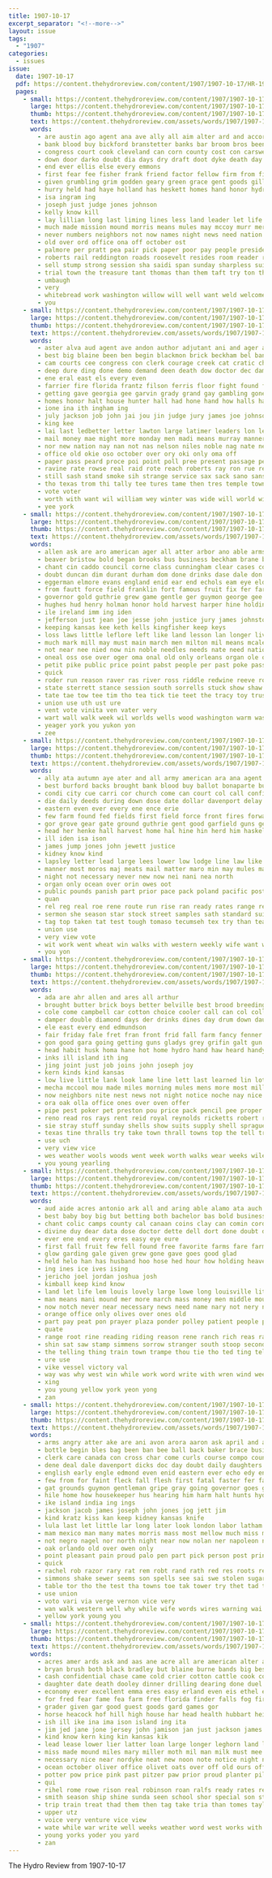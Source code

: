 ```yaml
---
title: 1907-10-17
excerpt_separator: "<!--more-->"
layout: issue
tags:
  - "1907"
categories:
  - issues
issue:
  date: 1907-10-17
  pdf: https://content.thehydroreview.com/content/1907/1907-10-17/HR-1907-10-17.pdf
  pages:
    - small: https://content.thehydroreview.com/content/1907/1907-10-17/small/HR-1907-10-17-01.jpg
      large: https://content.thehydroreview.com/content/1907/1907-10-17/large/HR-1907-10-17-01.jpg
      thumb: https://content.thehydroreview.com/content/1907/1907-10-17/thumbnails/HR-1907-10-17-01.jpg
      text: https://content.thehydroreview.com/assets/words/1907/1907-10-17/HR-1907-10-17-01.txt
      words:
        - are austin ago agent ana ave ally all aim alter ard and accord ask alway
        - bank blood buy bickford branstetter banks bar broom bros been butter ballinger baby barn bill bis bailey bitterly bonds brought business boots blew but best baker
        - congress court cook cleveland can corn county cost con carswell choice caddo carrier cock coates chair contin common cash cream call car
        - down door darko doubt dia days dry draft doot dyke death day director
        - end ever ellis else every emmons
        - first fear fee fisher frank friend factor fellow firm from fight forward few farmer fall forget full free fine found for
        - given grumbling grim godden geary green grace gent goods gillette gai
        - hurry held had haye holland has heskett homes hand honor hydro hin house hands hair harness homestead him hell hold
        - isa ingram ing
        - joseph just judge jones johnson
        - kelly know kill
        - lay lillian long last liming lines less land leader let life lyman left longer livesay like little
        - much made mission mound morris means mules may mccoy murr mer mond mason money most mule many man
        - never numbers neighbors not now names night news need nation
        - old over ord office ona off october ost
        - palmore per pratt pea pair pick paper poor pay people president past panama perry pies policy
        - roberts rail reddington roads roosevelt resides room reader ree randall race register
        - sell stump strong session sha saidi span sunday sharpless suit sickles stick selling shelton stall strain sue sales subject star saturday state scott self send set speech street store supply
        - trial town the treasure tant thomas than them taft try ton thu take tone taken
        - umbaugh
        - very
        - whitebread work washington willow will well want weld welcome wear weeks went with was west western wall wears winter william
        - you
    - small: https://content.thehydroreview.com/content/1907/1907-10-17/small/HR-1907-10-17-02.jpg
      large: https://content.thehydroreview.com/content/1907/1907-10-17/large/HR-1907-10-17-02.jpg
      thumb: https://content.thehydroreview.com/content/1907/1907-10-17/thumbnails/HR-1907-10-17-02.jpg
      text: https://content.thehydroreview.com/assets/words/1907/1907-10-17/HR-1907-10-17-02.txt
      words:
        - aster alva aud agent ave andon author adjutant ani and ager arthur adair ana anes ane ater ask atter all are ali aro
        - best big blaine been ben begin blackmon brick beckham bel bani belle ball but bis bas burt blown blow board boo bers boards beaver books born beri brannon baby business brown bank black bring both book brought bryan
        - cam courts cee congress con clerk courage creek cat cratic che come choo comanche court character cottingham count call clinton chas company canada came carter contes caddo craig cannon cleveland child city china county charles chance check cost cima cotton cates cunningham counsel common can cast cata chere
        - deep dure ding done demo demand deen death dow doctor dec damus duty dings dar deputy delay during darling day door daughter days date
        - ene eral east els every even
        - farrier fire florida frantz filson ferris floor fight found flore fie fair fons fil fare few from former force for fort fear frank fry fill field friends fulton fudge first free forward fly
        - getting gave georgia gee garvin grady grand gay gambling gone grow ground governor governo gere guard guthrie gent general gov given goods
        - homes honor halt house hunter hall had hone hand how halls hanna helo hurt has hugh hae hughes him hands homa hope health home haskell high hopes hun
        - ione ina ith ingham ing
        - july jackson job john jai jou jin judge jury james joe johnson jefferson
        - king kee
        - lai last ledbetter letter lawton large latimer leaders lon lead law long lan liming ling lincoln lalor laws left lat lively lees late lae little
        - mail money mae might more monday men madi means murray manner mals much mexico many mil matter morning market man maue manche mote made mon mill mal may midway mark members mix mond mcintosh must murphy minn
        - nor new nation nay nan not nas nelson niles noble nag nate necessary nied nen
        - office old okie oso october over ory oki only oma off
        - paper pass peard proce poi point poll pree present passage pear pada park pow pittsburg poss persons per place points parker president private plan
        - ravine rate rowse real raid rote reach roberts ray ron rue reno robbers roosevelt rogers read raymond risk ree riese ready rule
        - still sash stand smoke sih strange service sax sack sano sans stage seems sult sion sum scott sun ser sible soon strong seme small such son shown shall safe sinning show south slight session send sides states state sequoyah set sheets
        - tho texas trom thi tally tee tures tame then tres temple towns toe tittle town ted thurs take thing throw tor turns the teat them tham tri tail terri tew trial than teague
        - vote voter
        - worth with want wil william wey winter was wide will world willing weeks work wan way well while western walter water week washington wagoner
        - yee york
    - small: https://content.thehydroreview.com/content/1907/1907-10-17/small/HR-1907-10-17-03.jpg
      large: https://content.thehydroreview.com/content/1907/1907-10-17/large/HR-1907-10-17-03.jpg
      thumb: https://content.thehydroreview.com/content/1907/1907-10-17/thumbnails/HR-1907-10-17-03.jpg
      text: https://content.thehydroreview.com/assets/words/1907/1907-10-17/HR-1907-10-17-03.txt
      words:
        - allen ask are aro american ager all atter arbor ano able armstrong alt alana arent ave abbott ald america arkansas ago aday aline and antler aud
        - beaver bristow bold began brooks bus business beckham brane better blind bigger bet born baldwin belong blue burdon boyles bev brings buy boys busi bas banks been burwell bowdre but back bee beg briggs barges bench ber bay brought body benjamine below begin barrett best both bryan blessing biair boswell blaine bar billups board brooke big
        - chant cin caddo council corne class cunningham clear cases conte carly come conn chong canidate city chappell creek custer company catton congress creel cast copa civil comanche courage chastain chief clarence cock corner change cotton certain count county chero car cold con can cobb craig curd case coo cleve casteel carry corn court cleveland cause
        - doubt duncan dim durant durham dom done drinks dase dale don ded date during dewey dice down dix day davis
        - eggerman elmore evans england enid ear end echols eam eye eld ever every edmond ean even elk etter easy edge
        - from fautt force field franklin fort famous fruit fix fer farmer fill fever fork farms farm foot fisher foo fines frank for few first far fire frantz fair fury
        - governor gold guthrie grew game gentle ger guymon george gee ground gar good gage going grain gov goes gillette grow grant given greer garvin getting gambler gas grieve graham goulding grand gave gun grady golly garfield grown
        - hughes hud henry holman honor hold harvest harper hine holding hie had hor health hastings hen hem haven heritage home harris hall hitchcock hendrickson house him hint hand harvey homer head heard hess her hobart hons has held haskell
        - ile ireland imm ing iden
        - jefferson just jean joe jesse john justice jury james johnston jay jocelyn jackson johnson jud jones judge
        - keeping kansas kee keth kells kingfisher keep keys
        - loss laws little leflore left like land lesson lan longer liverpool lit less lower law lighter losing lay live lawrence lant lead last lose lee landing long line lawton lines lagan landrum lincoln lot list liberty leo let libel
        - much mark mill may must main march men milton mil means mcalester mills mean mar moore more mcbride matters mur members made mand miles majors might many madill milk melle mas malt marten money mcclain mellette man mars most mer musko
        - not near nee nied now nin noble needles needs nate need nation northern new nations norville news ney north name
        - oneal oss ose over oger oma onal old only orleans organ ole owns office okfuskee oli orders orcutt
        - petit pike public price point pabst people per past poke pass parker pipe press persons plain president part pablo pon phy power perfect paschal prairie policy porter place payn present pryor peal priser par push pay person plan
        - quick
        - roder run reason raver ras river ross riddle redwine reeve roy rife rather royal reo rogers rainey rom rus ryans roby reso russell red rest robbers robert reach reg ryan reno roddie
        - state sterrett stance session south sorrells stuck show shaw suite swengel signs seek spiro sin spring straight see shall stand soon shearer service seen short sale sper sat settle stage stewart shawnee states said summ stafford seven stay special ser set stone stuff sherman sequoyah street stock sell season shave stephens southern sen soldan stanford stocks such shows smith stairs sum
        - tate tae tow tee tim tho tea tick tie teet the tracy toy trust tant tandy tabor thomas then than tale telling till thore tak them tan trom thi turns texas thie ted tees take tha trail taylor
        - union use uth ust ure
        - vent vote vinita ven vater very
        - wart wall walk week wil worlds wells wood washington warm washita wee went williams wynne wife won wilson why watch way wagoner woods world wire well words western was west with work wagon will wise wheat whitehurst water
        - yeager york you yukon yon
        - zee
    - small: https://content.thehydroreview.com/content/1907/1907-10-17/small/HR-1907-10-17-04.jpg
      large: https://content.thehydroreview.com/content/1907/1907-10-17/large/HR-1907-10-17-04.jpg
      thumb: https://content.thehydroreview.com/content/1907/1907-10-17/thumbnails/HR-1907-10-17-04.jpg
      text: https://content.thehydroreview.com/assets/words/1907/1907-10-17/HR-1907-10-17-04.txt
      words:
        - ally ata autumn aye ater and all army american ara ana agent ago are
        - best burford backs brought bank blood buy ballot bonaparte bus beno bro back business been bonnett but blackmon batter bond box bet
        - condi city cue carri cor church come can court col call confidential chief case county coast con cromwell credit camp clerk counts cant cashier cream china clover crimes
        - die daily deeds during down dose date dollar davenport delay desire day does
        - eastern even ever every ene ence erie
        - few farm found fed fields first field force front fires forward far fair farmer forts from forest for funston
        - gor grove gear gate ground guthrie gent good garfield guns general getting gun gen
        - head her henke hall harvest home hal hine hin herd him haskell hud hydro how had homa habit has handle heal horse
        - ill iden isa ison
        - james jump jones john jewett justice
        - kidney know kind
        - lapsley letter lead large lees lower low lodge line law like leader lease larger less little loan late life locust last live loss land
        - manner most moros maj meats mail matter maro min may mules manly man male men mans much mon mule many mcnally mean morning must money miller more
        - night not necessary never new now nei nani nea north
        - organ only ocean over orin owes oot
        - public pounds panish part prior pace pack poland pacific post past people pine pay price piece prey pleasure promise per president
        - quan
        - rel reg real roe rene route run rise ran ready rates range reno roosevelt revie randlett ret ron
        - sermon she season star stock street samples sath standard suit sell sule states strain say see saturday square shell save seven school sunday shill second still staples sick soll state stave soy sale sumption
        - tag top taken tat test tough tomaso tecumseh tex try than teat times trail too the ting turn tacoma then them
        - union use
        - very view vote
        - wit work went wheat win walks with western weekly wife want world why was worth will walles worlds wilson wish well washington willer words weil
        - you yon
    - small: https://content.thehydroreview.com/content/1907/1907-10-17/small/HR-1907-10-17-05.jpg
      large: https://content.thehydroreview.com/content/1907/1907-10-17/large/HR-1907-10-17-05.jpg
      thumb: https://content.thehydroreview.com/content/1907/1907-10-17/thumbnails/HR-1907-10-17-05.jpg
      text: https://content.thehydroreview.com/assets/words/1907/1907-10-17/HR-1907-10-17-05.txt
      words:
        - ada are ahr allen and ares all arthur
        - brought butter brick boys better belville best brood breeding bunts broom baby been bridgeport bailey but bee bond buss big bros books buy bridge bal bunting buns bang bar
        - cole come campbell car cotton choice cooler call can col collins candies city china crawford comte cream coa corn cousin
        - damper double diamond days der drinks dines day drum down daughter delay dan dress dia
        - ele east every end edmundson
        - fair friday fale fret fran front frid fall farm fancy fenner few full fruits fix fine from fife fore for fred farmer fresh
        - gon good gara going getting guns gladys grey grifin galt gun
        - head habit husk homa hane hot home hydro hand haw heard handy hatfield has henke house hard
        - inks ill island ith ing
        - jing joint just job joins john joseph joy
        - kern kinds kind kansas
        - low live little lank look lame line lett last learned lin lot lant liming lias left lio light
        - mecha mccool mou made miles morning mules mens more most miller money market mond main men mort mon mee matter mule mares miss many mere monday mateo
        - now neighbors nite nest news not night notice noche nay nice nor non nin new
        - ora oak olla office ones over oven offer
        - pipe pest poker pet preston pou price pack pencil pee proper pat poland part pale public pleasant paes per
        - reno read ros rays rent reid royal reynolds ricketts robert ready rick renee route rock reach
        - sie stray stuff sunday shells show suits supply shell sprague stockton stock stand sights standard snapp season street short south shoe spiker sam sheller sup stove sell stone serre sale she steel sims strong state shape suit school seed stoves sees see slates silver sea ship side
        - texas tine thralls try take town thrall towns top the tell trip tate thie than train trust them tite trom theron taken tew
        - use uch
        - very view vice
        - wes weather wools woods went week worth walks wear weeks wile wish west will win want wee with work welt was whatton wilson wold wife wheat weak
        - you young yearling
    - small: https://content.thehydroreview.com/content/1907/1907-10-17/small/HR-1907-10-17-06.jpg
      large: https://content.thehydroreview.com/content/1907/1907-10-17/large/HR-1907-10-17-06.jpg
      thumb: https://content.thehydroreview.com/content/1907/1907-10-17/thumbnails/HR-1907-10-17-06.jpg
      text: https://content.thehydroreview.com/assets/words/1907/1907-10-17/HR-1907-10-17-06.txt
      words:
        - aud aide acres antonio ark all and aring able alamo ata auch aman ake ade arab ater agent aid area age are ave acre
        - best baby boy big but betting both bachelor bas bold business books boat bush boo breeding bis blood brand been back booth bee better bet beter
        - chant colic camps county cal canaan coins clay can comin cording chas cape cases cart city cad cause call cen close cave cree come car chandler came colebrook cant chih conques craze cops comment chila compo
        - divine duy dear data dose doctor dette dell dort done doubt day down dot doc divinity deuter david does dea die dinner days
        - ever ene end every eres easy eye eure
        - first fall fruit few fell found free favorite farms fare farmer fie face from furnish fame fetter full flowers fear for forth far fed
        - glow garding gale given grew gone gave goes good glad
        - held helo han has husband hoo hose hed hour how holding heaven hay half hore husbands had homes her home hane halle horseman
        - ing ines ice ives ising
        - jericho joel jordan joshua josh
        - kimball keep kind know
        - land let life lem louis lovely large lowe long louisville little look letter lesson laundry like limestone
        - man means mani mound mer more march mass money men middle mountain may many merchant meth med main music mar meal much market
        - now notch never near necessary news need name nary not nery nurse new nota ning
        - orange office only olives over ones old
        - part pay peat pon prayer plaza ponder polley patient people per proper plain pow public person pas paper payer plant press pro points plan pos
        - quate
        - range root rine reading riding reason rene ranch rich reas rachel race read rising ret rice real ree rat remus
        - shin sat saw stamp simmens sorrow stranger south stoop second sam six seen san spade sitton stary stands seeds send strange said simmons summer sites soo sie snow snare service still sunday southern say such selah sho spring sick school shown small steady she sides sil ser see
        - the telling thing train town trampe thou tie tho ted ting tell turn times thi texas too try tobacco tee tad treasure than then tes them
        - ure use
        - vike vessel victory val
        - way was why west win while work word write with wren wind weeks warning wife water won wil war walls world worth wal weather wing waste want will wallet wild well
        - xing
        - you young yellow york yeon yong
        - zan
    - small: https://content.thehydroreview.com/content/1907/1907-10-17/small/HR-1907-10-17-07.jpg
      large: https://content.thehydroreview.com/content/1907/1907-10-17/large/HR-1907-10-17-07.jpg
      thumb: https://content.thehydroreview.com/content/1907/1907-10-17/thumbnails/HR-1907-10-17-07.jpg
      text: https://content.thehydroreview.com/assets/words/1907/1907-10-17/HR-1907-10-17-07.txt
      words:
        - arms angry atter ake are ani avon arora aaron ask april and agent age able ater ast ago all ada ala
        - bottle begin bles bag been ban bee ball back baker brace business both box brought burns but base brown blood bend bro balm brome buy bond began baz blackmon body bank band baby bis brite blue ber better binder bobby bert black bers beaver break book begun benjamin buffalo
        - clerk care canada con cross char come curls course compo counsel cassidy cashier chest china city coe comanche coors cate can child comes colt clear charles chronic cause cure cake company cases cream case county cost chief cheney conn cant cleve cat college cater class came court
        - dene deal dale davenport dicks doc day doubt daily daughters demic douglas dyes days drag dark dell dose daughter dust don destiny does desire davis der down dever
        - english early engle edmond even enid eastern ever echo edy end essay every eagle emmerich else
        - few from for faint fleck fall flesh first fatal faster fer face feather fine fate found fing frantz falling fare full frank free force fed flow fires friends fend flowers fretz
        - gat grounds guymon gentleman gripe gray going governor goes gist gas good german grew groce ging
        - hile home how housekeeper hus hearing him harm halt hunts hydro held householder had hands has hed hair hulda hard huber her hurley hickory horn hahn heal high hand
        - ike island india ing ings
        - jackson jacob james joseph john jones jog jett jim
        - kind kratz kiss kan keep kidney kansas knife
        - lula last let little lar long later look london labor latham las less lizzie level lull lee lint large lightning link lena low life lydia lewis lynn like
        - mam mexico man many mates morris mass most mellow much miss margaret means more mba must mia made mix men mere master morgan matter meal may mae maidens
        - not negro nagel nor north night near now nolan ner napoleon never nery note nation non new nolen news
        - oak orlando old over owen only
        - point pleasant pain proud palo pen part pick person post pring polson present plenty poor president parkman ply paris pinkham police perfect precious pea paper patent place perea price pene persons pare perry peoria per pitch putnam people
        - quick
        - rachel rob razor rary rat rem robt rand rath red res roots record rate rhew reno roosevelt remedies rie rook root reason reg rich
        - simmons shake sewer seems son spells see sai swe stolen sugar say spencer shape spor stage story single sandusky sides simple small stores satin sale shepp sheen smook said special states student such shock sober sense shawnee store strength side standing stamp she soon sheppard straight swift sarco sharp stock state sunday spring soap shae santa soda sid
        - table tor tho the test tha towns toe tak tower try thet tad trace them terrible town tea ton talk then taken turn tay thea ture too trial tom than ten tones tobacco take
        - use union
        - voto vari via verge vernon vice very
        - wan walk western well why while wife words wires warning wai will wagner worn worlds weak woodville won was wood wild wil with write wide way wise white week walks work
        - yellow york young you
    - small: https://content.thehydroreview.com/content/1907/1907-10-17/small/HR-1907-10-17-08.jpg
      large: https://content.thehydroreview.com/content/1907/1907-10-17/large/HR-1907-10-17-08.jpg
      thumb: https://content.thehydroreview.com/content/1907/1907-10-17/thumbnails/HR-1907-10-17-08.jpg
      text: https://content.thehydroreview.com/assets/words/1907/1907-10-17/HR-1907-10-17-08.txt
      words:
        - acres amer ards ask and aas ane acre all are american alter allen ard asa
        - bryan brush both black bradley but blaine burne bands big best bank butler begin baby bears barn bros ball broadway born bowels business boll bazil bees brown beaver brood banks bouvet been burg burns bay box
        - cash confidential chase came cold crier cotton cattle cook county call caddo china can corn clear cough custer cael case certain credit col city comes child
        - daughter date death dooley dinner drilling dearing done duel drain dick dard days december dunn din don during dear dys day
        - economy ever excellent emma eres easy erland even eis ethel eye etter
        - for fred fear fame fea farm free florida finder falls fog firm france folks fresh fair ford farmer from fons frank friends first
        - grader given gar good guest goods gard games gor
        - horse heacock hof hill high house har head health hubbart height how hoelscher him henry harvey handsome hay hawes hero heard henke her hunting held hainline hart home hatfield had heger hain hydro has hoyt
        - ish ill ike ina ima ison island ing ita
        - jim jed jane jone jersey john jamison jan just jackson james
        - kind know kern king kin kansas kik
        - lead lease lower lier latter loan large longer leghorn land lara line little last left later lister laxa like lefever lamp lady laden lydia long lord
        - miss made mound miles mary miller moth mil man milk must mee milch mach mccormick mcfarland manan members more money maggie men mills marx monday morning maude most mckee marcrum many missouri moat may
        - necessary nice near nordyke neat new noon note notice night not nat
        - ocean october oliver office olivet oats over off old ours offer only
        - potter pow price pink past pitzer paw prior proud planter pile pencil pay press pla penn pigg pain par public piece poor phillips per painting pump payne piles perfect poland part profit place prom
        - qui
        - rihel rome rowe rison real robinson roan ralfs ready rates reid row rockhold ras res reeves regular rock route rain ray road red rack rena rings roof rat rather ran reber
        - smith season ship shine sunda seen school shor special son struck sun state still sell see stan sible sister summers surgeon show soll say strong shoats sams sot states spring stover square san saw sick span scott shower styles stevens sale sea sand sept stand standard she sunday sheller samuel south second style singer silence soon such saturday schaffner sisson switz said store straw smoke stay sat sims
        - trip train treat thad them then tag take tria than tomes taylor turn thomas teach timber thousand the tock thie thunder townsand tillery times thom tower
        - upper utz
        - voice very venture vice view
        - wate while war write well weeks weather word west works with worth wages week wish wife weatherford will wheat was winter work wen went wilde want
        - young yorks yoder you yard
        - zan
---
```


The Hydro Review from 1907-10-17

<!--more-->

